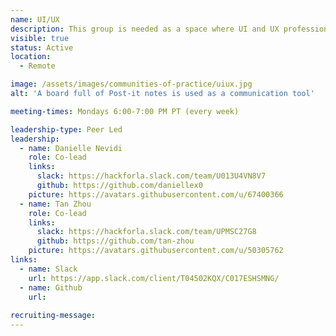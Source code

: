 ```yaml
---
name: UI/UX
description: This group is needed as a space where UI and UX professionals from different projects can come together to share effective practices, give and get mentorship, set standards and create guides for new projects.
visible: true
status: Active
location:
  - Remote

image: /assets/images/communities-of-practice/uiux.jpg
alt: 'A board full of Post-it notes is used as a communication tool'

meeting-times: Mondays 6:00-7:00 PM PT (every week)

leadership-type: Peer Led
leadership:
  - name: Danielle Nevidi
    role: Co-lead
    links:
      slack: https://hackforla.slack.com/team/U013U4VN8V7
      github: https://github.com/daniellex0
    picture: https://avatars.githubusercontent.com/u/67400366
  - name: Tan Zhou
    role: Co-lead
    links:
      slack: https://hackforla.slack.com/team/UPMSC27G8
      github: https://github.com/tan-zhou
    picture: https://avatars.githubusercontent.com/u/50305762
links:
  - name: Slack
    url: https://app.slack.com/client/T04502KQX/C017ESHSMNG/
  - name: Github
    url: 
  
recruiting-message:
---
```

